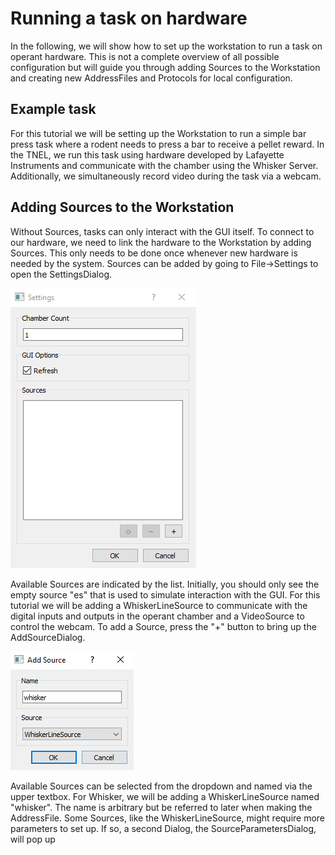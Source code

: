 # Running a task on hardware

In the following, we will show how to set up the workstation to run a task on
operant hardware. This is not a complete overview of all possible configuration
but will guide you through adding Sources to the Workstation and creating new
AddressFiles and Protocols for local configuration.

## Example task

For this tutorial we will be setting up the Workstation to run a simple bar 
press task where a rodent needs to press a bar to receive a pellet reward. In
the TNEL, we run this task using hardware developed by Lafayette Instruments 
and communicate with the chamber using the Whisker Server. Additionally, we 
simultaneously record video during the task via a webcam.

## Adding Sources to the Workstation

Without Sources, tasks can only interact with the GUI itself. To connect to our
hardware, we need to link the hardware to the Workstation by adding Sources.
This only needs to be done once whenever new hardware is needed by the system.
Sources can be added by going to File->Settings to open the SettingsDialog.

![settings.png](img/settings.png)

Available Sources are indicated by the list. Initially, you should only see
the empty source "es" that is used to simulate interaction with the GUI. For
this tutorial we will be adding a WhiskerLineSource to communicate with the 
digital inputs and outputs in the operant chamber and a VideoSource to control
the webcam. To add a Source, press the "+" button to bring up the AddSourceDialog.

![add_source.png](img/add_source.png)

Available Sources can be selected from the dropdown and named via the upper
textbox. For Whisker, we will be adding a WhiskerLineSource named "whisker".
The name is arbitrary but be referred to later when making the AddressFile.
Some Sources, like the WhiskerLineSource, might require more parameters to 
set up. If so, a second Dialog, the SourceParametersDialog, will pop up 